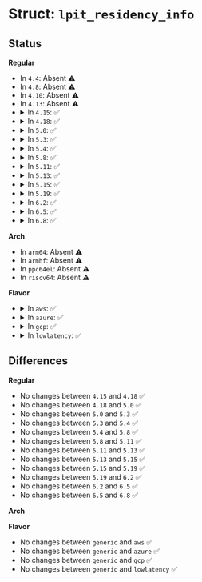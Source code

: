 # Struct: <code>lpit_residency_info</code>

## Status
<b>Regular</b>
<ul>
<li>
In <code>4.4</code>: Absent ⚠️
</li>
<li>
In <code>4.8</code>: Absent ⚠️
</li>
<li>
In <code>4.10</code>: Absent ⚠️
</li>
<li>
In <code>4.13</code>: Absent ⚠️
</li>
<li>
<details>
<summary>In <code>4.15</code>: ✅</summary>

```c
struct lpit_residency_info {
    struct acpi_generic_address gaddr;
    u64 frequency;
    void *iomem_addr;
};
```
</details>
</li>
<li>
<details>
<summary>In <code>4.18</code>: ✅</summary>

```c
struct lpit_residency_info {
    struct acpi_generic_address gaddr;
    u64 frequency;
    void *iomem_addr;
};
```
</details>
</li>
<li>
<details>
<summary>In <code>5.0</code>: ✅</summary>

```c
struct lpit_residency_info {
    struct acpi_generic_address gaddr;
    u64 frequency;
    void *iomem_addr;
};
```
</details>
</li>
<li>
<details>
<summary>In <code>5.3</code>: ✅</summary>

```c
struct lpit_residency_info {
    struct acpi_generic_address gaddr;
    u64 frequency;
    void *iomem_addr;
};
```
</details>
</li>
<li>
<details>
<summary>In <code>5.4</code>: ✅</summary>

```c
struct lpit_residency_info {
    struct acpi_generic_address gaddr;
    u64 frequency;
    void *iomem_addr;
};
```
</details>
</li>
<li>
<details>
<summary>In <code>5.8</code>: ✅</summary>

```c
struct lpit_residency_info {
    struct acpi_generic_address gaddr;
    u64 frequency;
    void *iomem_addr;
};
```
</details>
</li>
<li>
<details>
<summary>In <code>5.11</code>: ✅</summary>

```c
struct lpit_residency_info {
    struct acpi_generic_address gaddr;
    u64 frequency;
    void *iomem_addr;
};
```
</details>
</li>
<li>
<details>
<summary>In <code>5.13</code>: ✅</summary>

```c
struct lpit_residency_info {
    struct acpi_generic_address gaddr;
    u64 frequency;
    void *iomem_addr;
};
```
</details>
</li>
<li>
<details>
<summary>In <code>5.15</code>: ✅</summary>

```c
struct lpit_residency_info {
    struct acpi_generic_address gaddr;
    u64 frequency;
    void *iomem_addr;
};
```
</details>
</li>
<li>
<details>
<summary>In <code>5.19</code>: ✅</summary>

```c
struct lpit_residency_info {
    struct acpi_generic_address gaddr;
    u64 frequency;
    void *iomem_addr;
};
```
</details>
</li>
<li>
<details>
<summary>In <code>6.2</code>: ✅</summary>

```c
struct lpit_residency_info {
    struct acpi_generic_address gaddr;
    u64 frequency;
    void *iomem_addr;
};
```
</details>
</li>
<li>
<details>
<summary>In <code>6.5</code>: ✅</summary>

```c
struct lpit_residency_info {
    struct acpi_generic_address gaddr;
    u64 frequency;
    void *iomem_addr;
};
```
</details>
</li>
<li>
<details>
<summary>In <code>6.8</code>: ✅</summary>

```c
struct lpit_residency_info {
    struct acpi_generic_address gaddr;
    u64 frequency;
    void *iomem_addr;
};
```
</details>
</li>
</ul>
<b>Arch</b>
<ul>
<li>
In <code>arm64</code>: Absent ⚠️
</li>
<li>
In <code>armhf</code>: Absent ⚠️
</li>
<li>
In <code>ppc64el</code>: Absent ⚠️
</li>
<li>
In <code>riscv64</code>: Absent ⚠️
</li>
</ul>
<b>Flavor</b>
<ul>
<li>
<details>
<summary>In <code>aws</code>: ✅</summary>

```c
struct lpit_residency_info {
    struct acpi_generic_address gaddr;
    u64 frequency;
    void *iomem_addr;
};
```
</details>
</li>
<li>
<details>
<summary>In <code>azure</code>: ✅</summary>

```c
struct lpit_residency_info {
    struct acpi_generic_address gaddr;
    u64 frequency;
    void *iomem_addr;
};
```
</details>
</li>
<li>
<details>
<summary>In <code>gcp</code>: ✅</summary>

```c
struct lpit_residency_info {
    struct acpi_generic_address gaddr;
    u64 frequency;
    void *iomem_addr;
};
```
</details>
</li>
<li>
<details>
<summary>In <code>lowlatency</code>: ✅</summary>

```c
struct lpit_residency_info {
    struct acpi_generic_address gaddr;
    u64 frequency;
    void *iomem_addr;
};
```
</details>
</li>
</ul>

## Differences
<b>Regular</b>
<ul>
<li>
No changes between <code>4.15</code> and <code>4.18</code> ✅
</li>
<li>
No changes between <code>4.18</code> and <code>5.0</code> ✅
</li>
<li>
No changes between <code>5.0</code> and <code>5.3</code> ✅
</li>
<li>
No changes between <code>5.3</code> and <code>5.4</code> ✅
</li>
<li>
No changes between <code>5.4</code> and <code>5.8</code> ✅
</li>
<li>
No changes between <code>5.8</code> and <code>5.11</code> ✅
</li>
<li>
No changes between <code>5.11</code> and <code>5.13</code> ✅
</li>
<li>
No changes between <code>5.13</code> and <code>5.15</code> ✅
</li>
<li>
No changes between <code>5.15</code> and <code>5.19</code> ✅
</li>
<li>
No changes between <code>5.19</code> and <code>6.2</code> ✅
</li>
<li>
No changes between <code>6.2</code> and <code>6.5</code> ✅
</li>
<li>
No changes between <code>6.5</code> and <code>6.8</code> ✅
</li>
</ul>
<b>Arch</b>
<ul>
</ul>
<b>Flavor</b>
<ul>
<li>
No changes between <code>generic</code> and <code>aws</code> ✅
</li>
<li>
No changes between <code>generic</code> and <code>azure</code> ✅
</li>
<li>
No changes between <code>generic</code> and <code>gcp</code> ✅
</li>
<li>
No changes between <code>generic</code> and <code>lowlatency</code> ✅
</li>
</ul>
